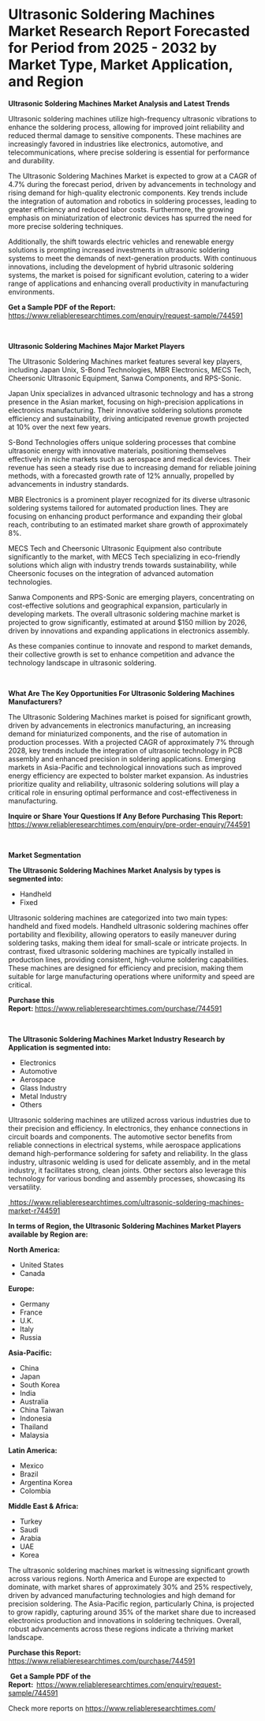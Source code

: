 <p><h1>Ultrasonic Soldering Machines Market Research Report Forecasted for Period from 2025 -  2032 by Market Type, Market Application, and Region</h1></p><p><strong>Ultrasonic Soldering Machines Market Analysis and Latest Trends</strong></p>
<p><p>Ultrasonic soldering machines utilize high-frequency ultrasonic vibrations to enhance the soldering process, allowing for improved joint reliability and reduced thermal damage to sensitive components. These machines are increasingly favored in industries like electronics, automotive, and telecommunications, where precise soldering is essential for performance and durability.</p><p>The Ultrasonic Soldering Machines Market is expected to grow at a CAGR of 4.7% during the forecast period, driven by advancements in technology and rising demand for high-quality electronic components. Key trends include the integration of automation and robotics in soldering processes, leading to greater efficiency and reduced labor costs. Furthermore, the growing emphasis on miniaturization of electronic devices has spurred the need for more precise soldering techniques. </p><p>Additionally, the shift towards electric vehicles and renewable energy solutions is prompting increased investments in ultrasonic soldering systems to meet the demands of next-generation products. With continuous innovations, including the development of hybrid ultrasonic soldering systems, the market is poised for significant evolution, catering to a wider range of applications and enhancing overall productivity in manufacturing environments.</p></p>
<p><strong>Get a Sample PDF of the Report:&nbsp;</strong> <a href="https://www.reliableresearchtimes.com/enquiry/request-sample/744591?utm_campaign=3532&utm_medium=2&utm_source=Github&utm_content=ia&utm_term=29032025&utm_id=ultrasonic-soldering-machines">https://www.reliableresearchtimes.com/enquiry/request-sample/744591</a></p>
<p>&nbsp;</p>
<p><strong>Ultrasonic Soldering Machines Major Market Players</strong></p>
<p><p>The Ultrasonic Soldering Machines market features several key players, including Japan Unix, S-Bond Technologies, MBR Electronics, MECS Tech, Cheersonic Ultrasonic Equipment, Sanwa Components, and RPS-Sonic. </p><p>Japan Unix specializes in advanced ultrasonic technology and has a strong presence in the Asian market, focusing on high-precision applications in electronics manufacturing. Their innovative soldering solutions promote efficiency and sustainability, driving anticipated revenue growth projected at 10% over the next few years.</p><p>S-Bond Technologies offers unique soldering processes that combine ultrasonic energy with innovative materials, positioning themselves effectively in niche markets such as aerospace and medical devices. Their revenue has seen a steady rise due to increasing demand for reliable joining methods, with a forecasted growth rate of 12% annually, propelled by advancements in industry standards.</p><p>MBR Electronics is a prominent player recognized for its diverse ultrasonic soldering systems tailored for automated production lines. They are focusing on enhancing product performance and expanding their global reach, contributing to an estimated market share growth of approximately 8%.</p><p>MECS Tech and Cheersonic Ultrasonic Equipment also contribute significantly to the market, with MECS Tech specializing in eco-friendly solutions which align with industry trends towards sustainability, while Cheersonic focuses on the integration of advanced automation technologies.</p><p>Sanwa Components and RPS-Sonic are emerging players, concentrating on cost-effective solutions and geographical expansion, particularly in developing markets. The overall ultrasonic soldering machine market is projected to grow significantly, estimated at around $150 million by 2026, driven by innovations and expanding applications in electronics assembly.</p><p>As these companies continue to innovate and respond to market demands, their collective growth is set to enhance competition and advance the technology landscape in ultrasonic soldering.</p></p>
<p>&nbsp;</p>
<p><strong>What Are The Key Opportunities For Ultrasonic Soldering Machines Manufacturers?</strong></p>
<p><p>The Ultrasonic Soldering Machines market is poised for significant growth, driven by advancements in electronics manufacturing, an increasing demand for miniaturized components, and the rise of automation in production processes. With a projected CAGR of approximately 7% through 2028, key trends include the integration of ultrasonic technology in PCB assembly and enhanced precision in soldering applications. Emerging markets in Asia-Pacific and technological innovations such as improved energy efficiency are expected to bolster market expansion. As industries prioritize quality and reliability, ultrasonic soldering solutions will play a critical role in ensuring optimal performance and cost-effectiveness in manufacturing.</p></p>
<p><strong>Inquire or Share Your Questions If Any Before Purchasing This Report:</strong> <a href="https://www.reliableresearchtimes.com/enquiry/pre-order-enquiry/744591?utm_campaign=3532&utm_medium=2&utm_source=Github&utm_content=ia&utm_term=29032025&utm_id=ultrasonic-soldering-machines">https://www.reliableresearchtimes.com/enquiry/pre-order-enquiry/744591</a></p>
<p>&nbsp;</p>
<p><strong>Market Segmentation</strong></p>
<p><strong>The Ultrasonic Soldering Machines Market Analysis by types is segmented into:</strong></p>
<p><ul><li>Handheld</li><li>Fixed</li></ul></p>
<p><p>Ultrasonic soldering machines are categorized into two main types: handheld and fixed models. Handheld ultrasonic soldering machines offer portability and flexibility, allowing operators to easily maneuver during soldering tasks, making them ideal for small-scale or intricate projects. In contrast, fixed ultrasonic soldering machines are typically installed in production lines, providing consistent, high-volume soldering capabilities. These machines are designed for efficiency and precision, making them suitable for large manufacturing operations where uniformity and speed are critical.</p></p>
<p><strong>Purchase this Report:&nbsp;</strong><a href="https://www.reliableresearchtimes.com/purchase/744591?utm_campaign=3532&utm_medium=2&utm_source=Github&utm_content=ia&utm_term=29032025&utm_id=ultrasonic-soldering-machines">https://www.reliableresearchtimes.com/purchase/744591</a></p>
<p>&nbsp;</p>
<p><strong>The Ultrasonic Soldering Machines Market Industry Research by Application is segmented into:</strong></p>
<p><ul><li>Electronics</li><li>Automotive</li><li>Aerospace</li><li>Glass Industry</li><li>Metal Industry</li><li>Others</li></ul></p>
<p><p>Ultrasonic soldering machines are utilized across various industries due to their precision and efficiency. In electronics, they enhance connections in circuit boards and components. The automotive sector benefits from reliable connections in electrical systems, while aerospace applications demand high-performance soldering for safety and reliability. In the glass industry, ultrasonic welding is used for delicate assembly, and in the metal industry, it facilitates strong, clean joints. Other sectors also leverage this technology for various bonding and assembly processes, showcasing its versatility.</p></p>
<p><a href="https://www.reliableresearchtimes.com/ultrasonic-soldering-machines-market-r744591?utm_campaign=3532&utm_medium=2&utm_source=Github&utm_content=ia&utm_term=29032025&utm_id=ultrasonic-soldering-machines">&nbsp;https://www.reliableresearchtimes.com/ultrasonic-soldering-machines-market-r744591</a></p>
<p><strong>In terms of Region, the Ultrasonic Soldering Machines Market Players available by Region are:</strong></p>
<p>
    <p> <strong> North America: </strong>
        <ul>
            <li>United States</li>
            <li>Canada</li>
        </ul>
        </p> 
    <p> <strong> Europe: </strong>
        <ul>
            <li>Germany</li>
            <li>France</li>
            <li>U.K.</li>
            <li>Italy</li>
            <li>Russia</li>
        </ul>
        </p> 
    <p> <strong> Asia-Pacific: </strong>
        <ul>
            <li>China</li>
            <li>Japan</li>
            <li>South Korea</li>
            <li>India</li>
            <li>Australia</li>
            <li>China Taiwan</li>
            <li>Indonesia</li>
            <li>Thailand</li>
            <li>Malaysia</li>
        </ul>
        </p> 
    <p> <strong> Latin America: </strong>
        <ul>
            <li>Mexico</li>
            <li>Brazil</li>
            <li>Argentina Korea</li>
            <li>Colombia</li>
        </ul>
        </p> 
    <p> <strong> Middle East & Africa: </strong>
        <ul>
            <li>Turkey</li>
            <li>Saudi</li>
            <li>Arabia</li>
            <li>UAE</li>
            <li>Korea</li>
        </ul>
    </p>
    </p>
<p><p>The ultrasonic soldering machines market is witnessing significant growth across various regions. North America and Europe are expected to dominate, with market shares of approximately 30% and 25% respectively, driven by advanced manufacturing technologies and high demand for precision soldering. The Asia-Pacific region, particularly China, is projected to grow rapidly, capturing around 35% of the market share due to increased electronics production and innovations in soldering techniques. Overall, robust advancements across these regions indicate a thriving market landscape.</p></p>
<p><strong>Purchase this Report: </strong><a href="https://www.reliableresearchtimes.com/purchase/744591?utm_campaign=3532&utm_medium=2&utm_source=Github&utm_content=ia&utm_term=29032025&utm_id=ultrasonic-soldering-machines">https://www.reliableresearchtimes.com/purchase/744591</a></p>
<p>&nbsp;<strong>Get a Sample PDF of the Report:&nbsp;&nbsp;</strong><a href="https://www.reliableresearchtimes.com/enquiry/request-sample/744591?utm_campaign=3532&utm_medium=2&utm_source=Github&utm_content=ia&utm_term=29032025&utm_id=ultrasonic-soldering-machines">https://www.reliableresearchtimes.com/enquiry/request-sample/744591</a></p>
<p><strong></strong></p>
<p>Check more reports on <a href="https://www.reliableresearchtimes.com/?utm_campaign=3532&utm_medium=2&utm_source=Github&utm_content=ia&utm_term=29032025&utm_id=ultrasonic-soldering-machines">https://www.reliableresearchtimes.com/</a></p>
